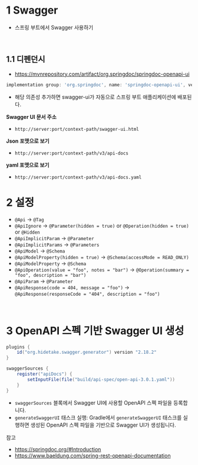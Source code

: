 # 1 Swagger

* 스프링 부트에서 Swagger 사용하기

<br>

## 1.1 디펜던시

- https://mvnrepository.com/artifact/org.springdoc/springdoc-openapi-ui

```groovy
implementation group: 'org.springdoc', name: 'springdoc-openapi-ui', version: '1.7.0'
```

- 해당 의존성 추가하면 swagger-ui가 자동으로 스프링 부트 애플리케이션에 배포된다.



**Swagger UI 문서 주소**

- `http://server:port/context-path/swagger-ui.html`



**Json 포맷으로 보기**

- `http://server:port/context-path/v3/api-docs`



**yaml 포맷으로 보기**

- `http://server:port/context-path/v3/api-docs.yaml`



# 2 설정





- `@Api` → `@Tag`
- `@ApiIgnore` → `@Parameter(hidden = true)` or `@Operation(hidden = true)` or `@Hidden`
- `@ApiImplicitParam` → `@Parameter`
- `@ApiImplicitParams` → `@Parameters`
- `@ApiModel` → `@Schema`
- `@ApiModelProperty(hidden = true)` → `@Schema(accessMode = READ_ONLY)`
- `@ApiModelProperty` → `@Schema`
- `@ApiOperation(value = "foo", notes = "bar")` → `@Operation(summary = "foo", description = "bar")`
- `@ApiParam` → `@Parameter`
- `@ApiResponse(code = 404, message = "foo")` → `@ApiResponse(responseCode = "404", description = "foo")`

<br>

# 3 OpenAPI 스펙 기반 Swagger UI 생성

```groovy
plugins {
    id("org.hidetake.swagger.generator") version "2.18.2"
}
```

```groovy
swaggerSources {
    register("apiDocs") {
        setInputFile(file("build/api-spec/open-api-3.0.1.yaml"))
    }
}
```

- `swaggerSources` 블록에서 Swagger UI에 사용할 OpenAPI 스펙 파일을 등록합니다.
- `generateSwaggerUI` 태스크 실행: Gradle에서 `generateSwaggerUI` 태스크를 실행하면 생성된 OpenAPI 스펙 파일을 기반으로 Swagger UI가 생성됩니다.


참고

* https://springdoc.org/#Introduction
* https://www.baeldung.com/spring-rest-openapi-documentation

